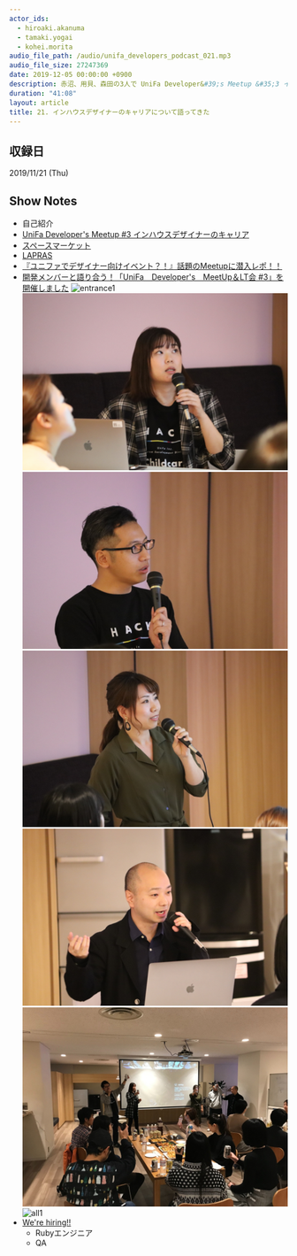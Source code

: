 ```yaml
---
actor_ids:
  - hiroaki.akanuma
  - tamaki.yogai
  - kohei.morita
audio_file_path: /audio/unifa_developers_podcast_021.mp3
audio_file_size: 27247369
date: 2019-12-05 00:00:00 +0900
description: 赤沼、用貝、森田の3人で UniFa Developer&#39;s Meetup &#35;3 インハウスデザイナーのキャリア について話しました。
duration: "41:08"
layout: article
title: 21. インハウスデザイナーのキャリアについて語ってきた
---
```


## 収録日

2019/11/21 (Thu)

## Show Notes

- 自己紹介
- [UniFa Developer's Meetup #3 インハウスデザイナーのキャリア](https://unifa.connpass.com/event/150393/)
- [スペースマーケット](https://www.spacemarket.com/)
- [LAPRAS](https://lapras.com/)
- [『ユニファでデザイナー向けイベント？！』話題のMeetupに潜入レポ！！](https://tech.unifa-e.com/entry/2019/11/26/101600)
- [開発メンバーと語り合う！「UniFa　Developer's　MeetUp＆LT会 #3」を開催しました](https://www.wantedly.com/companies/unifa-e/post_articles/196184)
![entrance1](/images/snapshots/21/entrance1.jpg)
![yogai1](/images/snapshots/21/yogai1.jpg)
![morita1](/images/snapshots/21/morita1.jpg)
![yokoi1](/images/snapshots/21/yokoi1.jpg)
![kotaki1](/images/snapshots/21/kotaki1.jpg)
![panel1](/images/snapshots/21/panel1.jpg)
![all1](/images/snapshots/21/all1.jpg)
- [We're hiring!!](https://recruit.jobcan.jp/unifa-e/list)
  - Rubyエンジニア
  - QA

